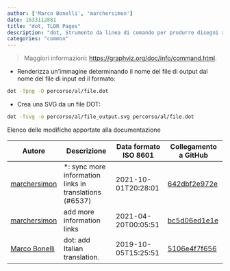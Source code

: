 ```yaml
---
author: ['Marco Bonelli', 'marchersimon']
date: 1633112881
title: "dot, TLDR Pages"
description: "dot, Strumento da linea di comando per produrre disegni a livelli di grafi orientati."
categories: "common"
---
```

> Maggiori informazioni: <https://graphviz.org/doc/info/command.html>.

- Renderizza un'immagine determinando il nome del file di output dal nome del file di input ed il formato:

```bash
dot -Tpng -O percorso/al/file.dot
```

- Crea una SVG da un file DOT:

```bash
dot -Tsvg -o percorso/al/file_output.svg percorso/al/file.dot
```
Elenco delle modifiche apportate alla documentazione


Autore | Descrizione | Data formato ISO 8601 | Collegamento a GitHub
------|-----|-----|-----
[marchersimon](mailto:50295997+marchersimon@users.noreply.github.com) | *: sync more information links in translations (#6537) | 2021-10-01T20:28:01 | [642dbf2e972e](https://github.com/tldr-pages/tldr/commit/642dbf2e972e388fab8c84ba3b4685fb862b6454)
[marchersimon](mailto:marchersimon@zohomail.eu) | add more information links | 2021-04-20T00:05:51 | [bc5d06ed1e1e](https://github.com/tldr-pages/tldr/commit/bc5d06ed1e1e112cfb368a38ae5918ef124cdc22)
[Marco Bonelli](mailto:marco@mebeim.net) | dot: add Italian translation. | 2019-10-05T15:25:51 | [5106e4f7f656](https://github.com/tldr-pages/tldr/commit/5106e4f7f65607eeee3b2c42686b6ed0b1137f13)

